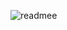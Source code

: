 ![readmee](https://github.com/Caden-Cobb/Caden-Cobb/assets/90775304/d3a63a1c-22c0-4343-843a-92965077b958)
